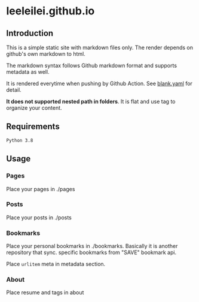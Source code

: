 # leeleilei.github.io

## Introduction
This is a simple static site with markdown files only. 
The render depends on github's own markdown to html.

The markdown syntax follows Github markdown format and supports metadata as well.

It is rendered everytime when pushing by Github Action.
See [blank.yaml](.github/workflows/blank.yaml) for detail.

**It does not supported nested path in folders**. It is flat and use tag to organize your content.

## Requirements
```
Python 3.8
```

## Usage
### Pages

Place your pages in ./pages

### Posts

Place your posts in ./posts

### Bookmarks
Place your personal bookmarks in ./bookmarks. Basically it is another 
repository that sync. specific bookmarks from "SAVE" bookmark api.

Place ```urlitem``` meta in metadata section.
### About

Place resume and tags in about


